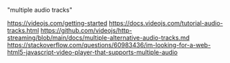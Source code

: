 "multiple audio tracks"

https://videojs.com/getting-started
https://docs.videojs.com/tutorial-audio-tracks.html
https://github.com/videojs/http-streaming/blob/main/docs/multiple-alternative-audio-tracks.md
https://stackoverflow.com/questions/60983436/im-looking-for-a-web-html5-javascript-video-player-that-supports-multiple-audio
